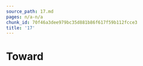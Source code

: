 ```yaml
---
source_path: 17.md
pages: n/a-n/a
chunk_id: 70f46a3dee979bc35d881b86f617f59b112fcce3
title: '17'
---
```

# Toward
